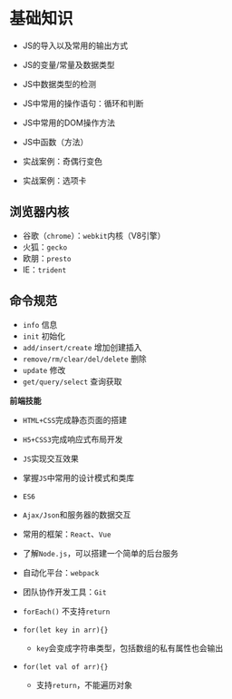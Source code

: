 # 基础知识 #

- JS的导入以及常用的输出方式
- JS的变量/常量及数据类型
- JS中数据类型的检测
- JS中常用的操作语句：循环和判断

- JS中常用的DOM操作方法
- JS中函数（方法）
- 实战案例：奇偶行变色
- 实战案例：选项卡

## 浏览器内核 ##

- 谷歌（`chrome`）：`webkit`内核（V8引擎）
- 火狐：`gecko`
- 欧朋：`presto`
- IE：`trident`

## 命令规范 ##

- `info` 信息
- `init` 初始化
- `add/insert/create` 增加创建插入
- `remove/rm/clear/del/delete` 删除
- `update` 修改
- `get/query/select` 查询获取

**前端技能**

- `HTML+CSS`完成静态页面的搭建
- `H5+CSS3`完成响应式布局开发
- `JS`实现交互效果
- 掌握`JS`中常用的设计模式和类库
- `ES6`
- `Ajax/Json`和服务器的数据交互
- 常用的框架：`React`、`Vue`
- 了解`Node.js`，可以搭建一个简单的后台服务
- 自动化平台：`webpack`
- 团队协作开发工具：`Git`

- `forEach()` 不支持`return`
- `for(let key in arr){}` 
    - `key`会变成字符串类型，包括数组的私有属性也会输出
- `for(let val of arr){}` 
    - 支持`return`，不能遍历对象









